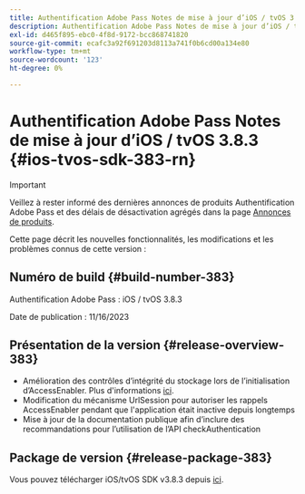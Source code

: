 ```yaml
---
title: Authentification Adobe Pass Notes de mise à jour d’iOS / tvOS 3.8.3
description: Authentification Adobe Pass Notes de mise à jour d’iOS / tvOS 3.8.3
exl-id: d465f895-ebc0-4f8d-9172-bcc868741820
source-git-commit: ecafc3a92f691203d8113a741f0b6cd00a134e80
workflow-type: tm+mt
source-wordcount: '123'
ht-degree: 0%

---
```


# Authentification Adobe Pass Notes de mise à jour d’iOS / tvOS 3.8.3 {#ios-tvos-sdk-383-rn}

>[!IMPORTANT]
>
> Veillez à rester informé des dernières annonces de produits Authentification Adobe Pass et des délais de désactivation agrégés dans la page [Annonces de produits](/help/authentication/product-announcements.md).

Cette page décrit les nouvelles fonctionnalités, les modifications et les problèmes connus de cette version :

## Numéro de build {#build-number-383}

Authentification Adobe Pass : iOS / tvOS 3.8.3

Date de publication : 11/16/2023

## Présentation de la version {#release-overview-383}

* Amélioration des contrôles d’intégrité du stockage lors de l’initialisation d’AccessEnabler. Plus d&#39;informations [ici](/help/authentication/integration-guide-programmers/legacy/sdks/ios-tvos-sdk/iostvos-sdk-storage-integrity-checks.md).
* Modification du mécanisme UrlSession pour autoriser les rappels AccessEnabler pendant que l&#39;application était inactive depuis longtemps
* Mise à jour de la documentation publique afin d’inclure des recommandations pour l’utilisation de l’API checkAuthentication

## Package de version {#release-package-383}

Vous pouvez télécharger iOS/tvOS SDK v3.8.3 depuis [ici](https://tve.zendesk.com/hc/en-us/articles/204963209-iOS-tvOS-Native-AccessEnabler-Library).
